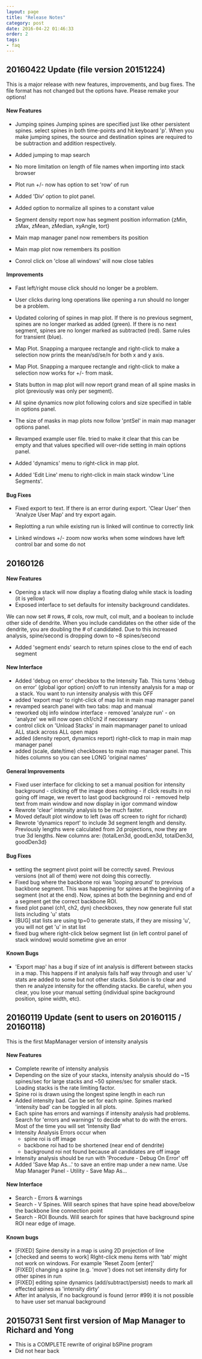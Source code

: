 ```yaml
---
layout: page
title: "Release Notes"
category: post
date: 2016-04-22 01:46:33
order: 2
tags:
- faq
---
```


## 20160422 Update (file version 20151224)

This is a major release with new features, improvements, and bug fixes. The file format has not changed but the options have. Please remake your options!

#### New Features

- Jumping spines
Jumping spines are specified just like other persistent spines. select spines in both time-points and hit keyboard 'p'. When you make jumping spines, the source and destination spines are required to be subtraction and addition respectively.

- Added jumping to map search

- No more limitation on length of file names when importing into stack browser

- Plot run +/- now has option to set 'row' of run

- Added 'Div' option to plot panel.
- Added option to normalize all spines to a constant value

- Segment density report now has segment position information {zMin, zMax, zMean, zMedian, xyAngle, tort}

- Main map manager panel now remembers its position
- Main map plot now remembers its position

- Conrol click on 'close all windows' will now close tables

#### Improvements

- Fast left/right mouse click should no longer be a problem.

- User clicks during long operations like opening a run should no longer be a problem.

- Updated coloring of spines in map plot. If there is no previous segment, spines are no longer marked as added (green). If there is no next segment, spines are no longer marked as subtracted (red). Same rules for transient (blue).

- Map Plot. Snapping a marquee rectangle and right-click to make a selection now prints the mean/sd/se/n for both x and y axis.
- Map Plot. Snapping a marquee rectangle and right-click to make a selection now works for +/- from mask.

- Stats button in map plot will now report grand mean of all spine masks in plot (previously was only per segment).

- All spine dynamics now plot following colors and size specified in table in options panel.
- The size of masks in map plots now follow 'pntSel' in main map manager options panel.

- Revamped example user file. tried to make it clear that this can be empty and that values specified will over-ride setting in main options panel.

- Added 'dynamics' menu to right-click in map plot.
- Added 'Edit Line' menu to right-click in main stack window 'Line Segments'.


#### Bug Fixes

- Fixed export to text.
If there is an error during export. 'Clear User' then 'Analyze User Map' and try export again. 

- Replotting a run while existing run is linked will continue to correctly link

- Linked windows +/- zoom now works when some windows have left control bar and some do not

## 20160126

#### New Features
- Opening a stack will now display a floating dialog while stack is loading (it is yellow)
- Exposed interface to set defaults for intensity background candidates.

We can now set # rows, # cols, row mult, col mult, and a boolean to include other side of dendrite.
When you include candidates on the other side of the dendrite, you are doubling the # of candidated.
Due to this increased analysis, spine/second is dropping down to ~8 spines/second

- Added 'segment ends' search to return spines close to the end of each segment

#### New Interface
- Added 'debug on error' checkbox to the Intensity Tab. This turns 'debug on error' (global igor option) on/off to run intensity analysis for a map or a stack. You want to run intensity analysis with this OFF
- added 'export map' to right-click of map list in main map manager panel
- revamped search panel with two tabs: map and manual
- reworked obj info window interface
		- removed 'analyze run'
		- on 'analyze' we will now open ch1/ch2 if neccessary
- control click on 'Unload Stacks' in main mapmanager panel to unload ALL stack across ALL open maps
- added (density report, dynamics report) right-click to map in main map manager panel
- added (scale, date/time) checkboxes to main map manager panel. This hides columns so you can see LONG 'original names'
	
#### General Improvements
- Fixed user interface for clicking to set a manual position for intensity background
		- clicking off the image does nothing
		- if click results in roi going off image, we revert to last good background roi
		- removed help text from main window and now display in igor command window
- Rewrote 'clear' intensity analysis to be much faster.
- Moved default plot window to left (was off screen to right for richard)
- Rewrote 'dynamics report' to include 3d segment length and density. Previously lengths were calculated from 2d projections, now they are true 3d lengths. New columns are: {totalLen3d, goodLen3d, totalDen3d, goodDen3d}

#### Bug Fixes
- setting the segment pivot point will be correctly saved. Previous versions (not all of them) were not doing this correctly.
- Fixed bug where the backbone roi was 'looping around' to previous backbone segment. This was happening for spines at the beginning of a segment (not at the end). Now, spines at both the beginning and end of a segment get the correct backbone ROI.
- fixed plot panel (ch1, ch2, dyn) checkboxes, they now generate full stat lists including 'u' stats
- [BUG] stat lists are using tp=0 to generate stats, if they are missing 'u', you will not get 'u' in stat list
- fixed bug where right-click below segment list (in left control panel of stack window) would sometime give an error
	
#### Known Bugs
- 'Export map' has a bug if size of int analysis is different between stacks in a map. This happens if int analysis fails half way through and user 'u' stats are added to some but not other stacks. Solution is to clear and then re analyze intensity for the offending stacks. Be careful, when you clear, you lose your manual setting (individual spine background position, spine width, etc).


## 20160119 Update (sent to users on 20160115 / 20160118)

This is the first MapManager version of intensity analysis
	
#### New Features
- Complete rewrite of intensity analysis
- Depending on the size of your stacks, intensity analysis should do ~15 spines/sec for large stacks and ~50 spines/sec for smaller stack. Loading stacks is the rate limiting factor.
- Spine roi is drawn using the longest spine length in each run
- Added intensity bad. Can be set for each spine. Spines marked 'intensity bad' can be toggled in all plots.
- Each spine has errors and warnings if intensity analysis had problems. Search for 'errors and warnings' to decide what to do with the errors. Most of the time you will set 'Intensity Bad'
- Intensity Analysis Errors occur when
    - spine roi is off image
    - backbone roi had to be shortened (near end of dendrite)
    - background roi not found because all candidates are off image
- Intensity analysis should be run with 'Procedure - Debug On Error' off
- Added 'Save Map As...' to save an entire map under a new name. Use Map Manager Panel - Utility - Save Map As...
	
#### New Interface
- Search - Errors & warnings
- Search - V Spines. Will search spines that have spine head above/below the backbone line connection point
- Search - ROI Bounds. Will search for spines that have background spine ROI near edge of image.
	
#### Known bugs
- [FIXED] Spine density in a map is using 2D projection of line
- [checked and seems to work] RIght-click menu items with 'tab' might not work on windows. For example 'Reset Zoom   [enter]'
- [FIXED] changing a spine (e.g. 'move') does not set intensity dirty for other spines in run
- [FIXED] editing spine dynamics (add/subtract/persist) needs to mark all effected spines as 'intensity dirty'
- After int analysis, if no background is found (error #99) it is not possible to have user set manual background



## 20150731 Sent first version of Map Manager to Richard and Yong

- This is a COMPLETE rewrite of original bSPine program
- Did not hear back